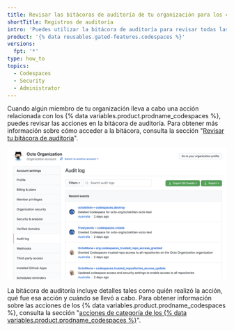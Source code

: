 ```yaml
---
title: Revisar las bitácoras de auditoría de tu organización para los codespaces
shortTitle: Registros de auditoría
intro: 'Puedes utilizar la bitácora de auditoría para revisar todas las acciones relacionadas con los {% data variables.product.prodname_codespaces %}.'
product: '{% data reusables.gated-features.codespaces %}'
versions:
  fpt: '*'
type: how_to
topics:
  - Codespaces
  - Security
  - Administrator
---
```


 

Cuando algún miembro de tu organización lleva a cabo una acción relacionada con los {% data variables.product.prodname_codespaces %}, puedes revisar las acciones en la bitácora de auditoría. Para obtener más información sobre cómo acceder a la bitácora, consulta la sección "[Revisar tu bitácora de auditoría](/organizations/keeping-your-organization-secure/reviewing-the-audit-log-for-your-organization#accessing-the-audit-log)".

![Bitácora de auditoría con información de los codespaces](/assets/images/help/settings/codespaces-audit-log-org.png)

La bitácora de auditoría incluye detalles tales como quién realizó la acción, qué fue esa acción y cuándo se llevó a cabo. Para obtener información sobre las acciones de los {% data variables.product.prodname_codespaces %}, consulta la sección "[acciones de categoría de los {% data variables.product.prodname_codespaces %}](/organizations/keeping-your-organization-secure/reviewing-the-audit-log-for-your-organization#codespaces-category-actions)".
